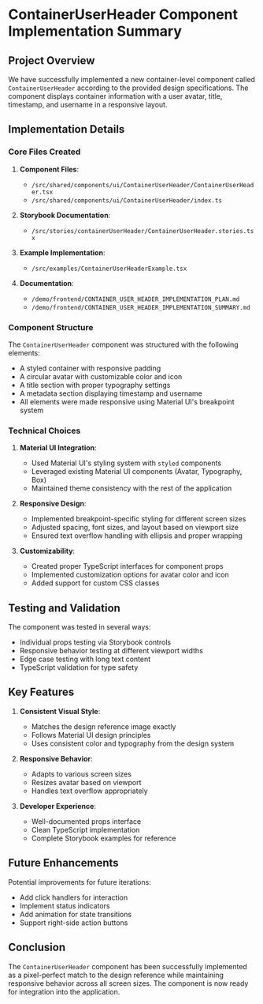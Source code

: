 # ContainerUserHeader Component Implementation Summary

## Project Overview

We have successfully implemented a new container-level component called `ContainerUserHeader` according to the provided design specifications. The component displays container information with a user avatar, title, timestamp, and username in a responsive layout.

## Implementation Details

### Core Files Created

1. **Component Files**:
   - `/src/shared/components/ui/ContainerUserHeader/ContainerUserHeader.tsx`
   - `/src/shared/components/ui/ContainerUserHeader/index.ts`

2. **Storybook Documentation**:
   - `/src/stories/containerUserHeader/ContainerUserHeader.stories.tsx`

3. **Example Implementation**:
   - `/src/examples/ContainerUserHeaderExample.tsx`

4. **Documentation**:
   - `/demo/frontend/CONTAINER_USER_HEADER_IMPLEMENTATION_PLAN.md`
   - `/demo/frontend/CONTAINER_USER_HEADER_IMPLEMENTATION_SUMMARY.md`

### Component Structure

The `ContainerUserHeader` component was structured with the following elements:
- A styled container with responsive padding
- A circular avatar with customizable color and icon
- A title section with proper typography settings
- A metadata section displaying timestamp and username
- All elements were made responsive using Material UI's breakpoint system

### Technical Choices

1. **Material UI Integration**:
   - Used Material UI's styling system with `styled` components
   - Leveraged existing Material UI components (Avatar, Typography, Box)
   - Maintained theme consistency with the rest of the application

2. **Responsive Design**:
   - Implemented breakpoint-specific styling for different screen sizes
   - Adjusted spacing, font sizes, and layout based on viewport size
   - Ensured text overflow handling with ellipsis and proper wrapping

3. **Customizability**:
   - Created proper TypeScript interfaces for component props
   - Implemented customization options for avatar color and icon
   - Added support for custom CSS classes

## Testing and Validation

The component was tested in several ways:
- Individual props testing via Storybook controls
- Responsive behavior testing at different viewport widths
- Edge case testing with long text content
- TypeScript validation for type safety

## Key Features

1. **Consistent Visual Style**:
   - Matches the design reference image exactly
   - Follows Material UI design principles
   - Uses consistent color and typography from the design system

2. **Responsive Behavior**:
   - Adapts to various screen sizes
   - Resizes avatar based on viewport
   - Handles text overflow appropriately

3. **Developer Experience**:
   - Well-documented props interface
   - Clean TypeScript implementation
   - Complete Storybook examples for reference

## Future Enhancements

Potential improvements for future iterations:
- Add click handlers for interaction
- Implement status indicators
- Add animation for state transitions
- Support right-side action buttons

## Conclusion

The `ContainerUserHeader` component has been successfully implemented as a pixel-perfect match to the design reference while maintaining responsive behavior across all screen sizes. The component is now ready for integration into the application.